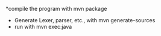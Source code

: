 *compile the program with mvn package
* Generate Lexer, parser, etc., with mvn generate-sources
* run with mvn exec:java
